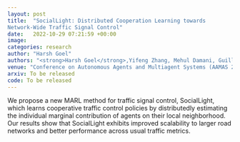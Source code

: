 ```yaml
---
layout: post
title:  "SocialLight: Distributed Cooperation Learning towards
Network-Wide Traffic Signal Control"
date:   2022-10-29 07:21:59 +00:00
image: 
categories: research
author: "Harsh Goel"
authors: "<strong>Harsh Goel</strong>,Yifeng Zhang, Mehul Damani, Guillaume Sartoretti"
venue: "Conference on Autonomous Agents and Multiagent Systems (AAMAS 2023)"
arxiv: To be released
code: To be released
---
```


We propose a new MARL method for
traffic signal control, SocialLight, which learns cooperative traffic
control policies by distributedly estimating the individual marginal
contribution of agents on their local neighborhood. Our results show that SocialLight
exhibits improved scalability to larger road networks and better
performance across usual traffic metrics.
